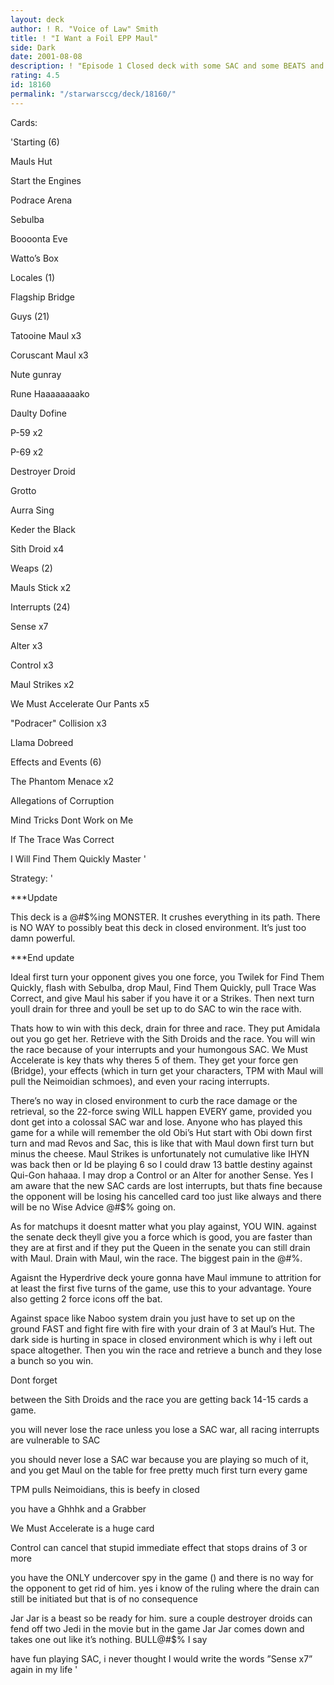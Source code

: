 ```yaml
---
layout: deck
author: ! R. "Voice of Law" Smith
title: ! "I Want a Foil EPP Maul"
side: Dark
date: 2001-08-08
description: ! "Episode 1 Closed deck with some SAC and some BEATS and some DRAINS and well yeah some racing."
rating: 4.5
id: 18160
permalink: "/starwarsccg/deck/18160/"
---
```

Cards: 

'Starting (6)

Mauls Hut

Start the Engines

Podrace Arena

Sebulba

Boooonta Eve

Watto’s Box


Locales (1)

Flagship Bridge


Guys (21)

Tatooine Maul x3

Coruscant Maul x3

Nute gunray

Rune Haaaaaaaako

Daulty Dofine

P-59 x2

P-69 x2

Destroyer Droid

Grotto

Aurra Sing

Keder the Black

Sith Droid x4


Weaps (2)

Mauls Stick x2


Interrupts (24)

Sense x7

Alter x3

Control x3

Maul Strikes x2

We Must Accelerate Our Pants x5

"Podracer" Collision x3

Llama Dobreed


Effects and Events (6)

The Phantom Menace x2

Allegations of Corruption

Mind Tricks Dont Work on Me

If The Trace Was Correct

I Will Find Them Quickly Master '

Strategy: '

***Update

This deck is a @#$%ing MONSTER. It crushes everything in its path. There is NO WAY to possibly beat this deck in closed environment. It’s just too damn powerful.

***End update


Ideal first turn your opponent gives you one force, you Twilek for Find Them Quickly, flash with Sebulba, drop Maul, Find Them Quickly, pull Trace Was Correct, and give Maul his saber if you have it or a Strikes. Then next turn youll drain for three and youll be set up to do SAC to win the race with.


Thats how to win with this deck, drain for three and race. They put Amidala out you go get her. Retrieve with the Sith Droids and the race. You will win the race because of your interrupts and your humongous SAC. We Must Accelerate is key thats why theres 5 of them. They get your force gen (Bridge), your effects (which in turn get your characters, TPM with Maul will pull the Neimoidian schmoes), and even your racing interrupts.


There’s no way in closed environment to curb the race damage or the retrieval, so the 22-force swing WILL happen EVERY game, provided you dont get into a colossal SAC war and lose. Anyone who has played this game for a while will remember the old Obi’s Hut start with Obi down first turn and mad Revos and Sac, this is like that with Maul down first turn but minus the cheese. Maul Strikes is unfortunately not cumulative like IHYN was back then or Id be playing 6 so I could draw 13 battle destiny against Qui-Gon hahaaa. I may drop a Control or an Alter for another Sense. Yes I am aware that the new SAC cards are lost interrupts, but thats fine because the opponent will be losing his cancelled card too just like always and there will be no Wise Advice @#$% going on.


As for matchups it doesnt matter what you play against, YOU WIN. against the senate deck theyll give you a force which is good, you are faster than they are at first and if they put the Queen in the senate you can still drain with Maul. Drain with Maul, win the race. The biggest pain in the @#$% is that political effect which cancels a drain, you will need to Alter that @#$%.


Agaisnt the Hyperdrive deck youre gonna have Maul immune to attrition for at least the first five turns of the game, use this to your advantage. Youre also getting 2 force icons off the bat.


Against space like Naboo system drain you just have to set up on the ground FAST and fight fire with fire with your drain of 3 at Maul’s Hut. The dark side is hurting in space in closed environment which is why i left out space altogether. Then you win the race and retrieve a bunch and they lose a bunch so you win.



Dont forget 

between the Sith Droids and the race you are getting back 14-15 cards a game.

you will never lose the race unless you lose a SAC war, all racing interrupts are vulnerable to SAC

you should never lose a SAC war because you are playing so much of it, and you get Maul on the table for free pretty much first turn every game

TPM pulls Neimoidians, this is beefy in closed

you have a Ghhhk and a Grabber

We Must Accelerate is a huge card

Control can cancel that stupid immediate effect that stops drains of 3 or more

you have the ONLY undercover spy in the game () and there is no way for the opponent to get rid of him. yes i know of the ruling where the drain can still be initiated but that is of no consequence

Jar Jar is a beast so be ready for him. sure a couple destroyer droids can fend off two Jedi in the movie but in the game Jar Jar comes down and takes one out like it’s nothing. BULL@#$% I say

have fun playing SAC, i never thought I would write the words ”Sense x7” again in my life   '
